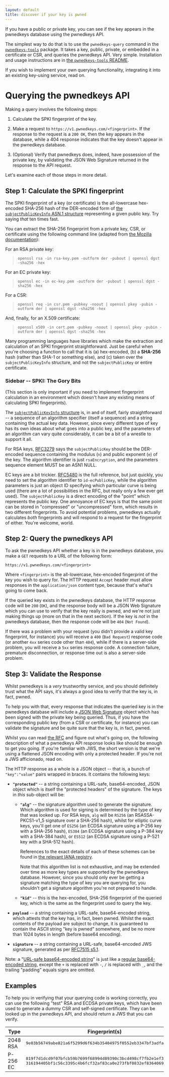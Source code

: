 ```yaml
---
layout: default
title: discover if your key is pwned
---
```

If you have a public or private key, you can see if the key appears in the
pwnedkeys database using the pwnedkeys API.

The simplest way to do that is
to use the `pwnedkeys-query` command in the [`pwnedkeys-tools`](https://github.com/pwnedkeys/pwnedkeys-tools)
package.  It takes a key, public, private, or embedded in a certificate or CSR,
and queries the pwnedkeys API.  Very simple.  Installation and usage instructions
are in [the `pwnedkeys-tools` README](https://github.com/pwnedkeys/pwnedkeys-tools#readme).

If you wish to implement your own querying functionality, integrating it into
an existing key-using service, read on.

# Querying the pwnedkeys API

Making a query involves the following steps:

1. Calculate the SPKI fingerprint of the key.

1. Make a request to `https://v1.pwnedkeys.com/<fingerprint>`.  If the response
   to the request is a `200 OK`, then the key appears in the database, while a
   404 response indicates that the key doesn't appear in the pwnedkeys
   database.

1. (Optional) Verify that pwnedkeys does, indeed, have possession of the
   private key, by validating the JSON Web Signature returned in the response
   to the API request.

Let's examine each of those steps in more detail.


## Step 1: Calculate the SPKI fingerprint

The SPKI fingerprint of a key (or certificate) is the all-lowercase hex-encoded
SHA-256 hash of the DER-encoded form of [the `subjectPublicKeyInfo` ASN.1
structure](https://tools.ietf.org/html/rfc5280#section-4.1) representing a
given public key.  Try saying *that* ten times fast.

You can extract the SHA-256 fingerprint from a private key, CSR, or certificate
using the following command line (adapted from [the Mozilla
documentation](https://developer.mozilla.org/en-US/docs/Web/HTTP/Public_Key_Pinning)):

For an RSA private key:

> `openssl rsa -in rsa-key.pem -outform der -pubout | openssl dgst -sha256 -hex`

For an EC private key:

> `openssl ec -in ec-key.pem -outform der -pubout | openssl dgst -sha256 -hex`

For a CSR:

> `openssl req -in csr.pem -pubkey -noout | openssl pkey -pubin -outform der | openssl dgst -sha256 -hex`

And, finally, for an X.509 certificate:

> `openssl x509 -in cert.pem -pubkey -noout | openssl pkey -pubin -outform der | openssl dgst -sha256 -hex`

Many programming languages have libraries which make the extraction and
calculation of an SPKI fingerprint straightforward.  Just be careful when
you're choosing a function to call that it is (a) hex-encoded, (b) a
**SHA-256** hash (rather than SHA-1 or something else), and (c) taken over the
`subjectPublicKeyInfo` structure, and not the `subjectPublicKey` or entire
certificate.


### Sidebar -- SPKI: The Gory Bits

(This section is only important if you need to implement fingerprint calculation
in an environment which doesn't have any existing means of calculating SPKI
fingerprints).

The [`subjectPublicKeyInfo`
structure](https://tools.ietf.org/html/rfc5280#section-4.1) is, in and of
itself, fairly straightforward -- a sequence of an algorithm specifier (itself
a sequence) and a string containing the actual key data.  However, since every
different type of key has its own ideas about what goes into a public key, and
the parameters of an algorithm can vary quite considerably, it can be a bit
of a wrestle to support it all.

For RSA keys, [RFC3279](https://tools.ietf.org/html/rfc3279#section-2.3.1) says
the `subjectPublicKey` should be the DER-encoded sequence containing the
modulus (`n`) and public exponent (`e`) of the key.  The algorithm identifier
is just `rsaEncryption`, and the parameters sequence element MUST be an ASN1 NULL.

EC keys are a bit trickier.  [RFC5480](https://tools.ietf.org/html/rfc5480) is
the full reference, but just quickly, you need to set the algorithm identifier
to `id-ecPublicKey`, while the algorithm parameters is just an object ID specifying
which particular curve is being used (there are a lot of possibilities in the
RFC, but really only a few ever get used).  The `subjectPublicKey` is a direct
encoding of the "point" which represents the public key.  One annoyance of EC
keys is that the same point can be stored in "compressed" or "uncompressed" form,
which results in two different fingerprints.  To avoid potential problems,
pwnedkeys actually calculates *both* fingerprints and will respond to a request
for the fingerprint of either.  You're welcome, world.


## Step 2: Query the pwnedkeys API

To ask the pwnedkeys API whether a key is in the pwnedkeys database, you
make a `GET` requests to a URL of the following form:

    https://v1.pwnedkeys.com/<fingerprint>

Where `<fingerprint>` is the all-lowercase, hex-encoded fingerprint of the key
you wish to query for.  The HTTP request `Accept` header must allow responses
in the `application/json` content type, because that's what's going to
come back.

If the queried key exists in the pwnedkeys database, the HTTP response code
will be `200` (`OK`), and the response body will be a JSON Web Signature which
you can use to verify that the key really is pwned, and we're not just making
things up (more on that in the next section).  If the key is *not* in the
pwnedkeys database, then the response code will be `404` (`Not Found`).

If there was a problem with your request (you didn't provide a valid key
fingerprint, for instance) you will receive a `400` (`Bad Request`) response
code (or another `4xx` series code other than `404`), while if there is a
server-side problem, you will receive a `5xx` series response code.  A
connection failure, premature disconnection, or response time out is also a
server-side problem.


## Step 3: Validate the Response

Whilst pwnedkeys is a *very* trustworthy service, and you should definitely
trust what the API says, it's always a good idea to verify that the key is,
in fact, pwned.

To help you with that, every response that indicates the queried key is
in the pwnedkeys database will include a [JSON Web Signature](https://tools.ietf.org/html/rfc7515)
object which has been signed with the private key being queried.  Thus,
if you have the corresponding public key (from a CSR or certificate, for
instance) you can validate the signature and be quite sure that the key is,
in fact, pwned.

Whilst you can read [the RFC](https://tools.ietf.org/html/rfc7515) and figure
out what's going on, the following description of what a pwnedkeys API response
looks like should be enough to get you going.  If you're familiar with JWS,
the short version is that we're using a flattened JSON encoding with only a protected
header.  If you're not a JWS afficionado, read on.

The HTTP response as a whole is a JSON object -- that is, a bunch of
`"key":"value"` pairs wrapped in braces.  It contains the following keys:

* **`"protected"`** -- a string containing a URL-safe, base64-encoded, JSON
  object which is itself the "protected headers" of the signature.  The keys in
  *this* sub-object will be:
  
  * **`"alg"`** -- the signature algorithm used to generate the signature.  Which
	algorithm is used for signing is determined by the type of key that was
	looked up.  For RSA keys, `alg` will be `RS256` (an RSASSA-PKCS1-v1_5
	signature over a SHA-256 hash), whilst for elliptic curve keys, you'll get
	one of `ES256` (an ECDSA signature using a P-256 key with a SHA-256 hash),
	`ES384` (an ECDSA signature using a P-384 key with a SHA-384 hash), or
	`ES512` (an ECDSA signature using a P-521 key with a SHA-512 hash).

	References to the exact details of each of these schemes can be found in
	[the relevant IANA
	registry](https://www.iana.org/assignments/jose/jose.xhtml#web-signature-encryption-algorithms).

	Note that this algorithm list is not exhaustive, and may be extended over
	time as more key types are supported by the pwnedkeys database.  However,
	since you should only ever be getting a signature matching the type of
	key you are querying for, you shouldn't get a signature algorithm you're
	not prepared to handle.

  * **`"kid"`** -- this is the hex-encoded, SHA-256 fingerprint of the queried
	key, which is the same as the fingerprint used to query the key.

* **`payload`** -- a string containing a URL-safe, base64-encoded string, which
  attests that the key has, in fact, been pwned.  Whilst the exact contents of
  the payload are subject to change, it is guaranteed to contain the ASCII
  string "key is pwned" somewhere, and be no more than 1024 bytes in length
  (before base64 encoding).

* **`signature`** -- a string containing a URL-safe, base64-encoded JWS
  signature, generated as per [RFC7515 s5.1](https://tools.ietf.org/html/rfc7515#section-5.1).

Note: a "[URL-safe base64-encoded string](https://tools.ietf.org/html/rfc4648)"
is just like a [regular base64-encoded
string](https://en.wikipedia.org/wiki/Base64), except the `+` is replaced with
`-`, `/` is replaced with `_`, and the trailing "padding" equals signs are
omitted.


## Examples

To help you in verifying that your querying code is working correctly, you can
use the following "test" RSA and ECDSA private keys, which have been used to
generate a dummy CSR and self-signed certificate.  They can be looked up in the
pwnedkeys API, and should return a JWS that you can verify.

<table class="bordered">
 <thead>
  <tr>
   <th>Type</th>
   <th>Fingerprint(s)</th>
   <th>Key</th>
   <th>CSR</th>
   <th>Cert</th>
  </tr>
 </thead>
 <tbody>
  <tr>
   <td>2048 RSA</td>
   <td><tt>9e03b56749abe821a6f5299d6f634b35404975f0552eb3347bf3adfad9af1109</tt></td>
   <td>
    <a href="example/rsa2048_key.pem">PEM</a>
	<br>
	<a href="example/rsa2048_key.der">DER</a>
   </td>
   <td>
    <a href="example/rsa_2048_csr.pem">PEM</a>
	<br>
	<a href="example/rsa_2048_csr.der">DER</a>
   </td>
   <td>
    <a href="example/rsa_2048_cert.pem">PEM</a>
	<br>
	<a href="example/rsa_2048_cert.der">DER</a>
   </td>
  </tr>
  <tr>
   <td>P-256 EC</td>
   <td>
    <tt>819f7d1dcd9f07bfcb59b7699f68994d89390c3bcd498cf7fb2e1ef3d272b89b</tt>
	<br>
	<tt>316194405bf1c56c3395c4b6fcf32af83ca0e273fbf0832ef8364069a178ad75</tt>
	</td>
   <td>
    <a href="example/p256_key.pem">PEM</a>
	<br>
	<a href="example/p256_key.der">DER</a>
   </td>
   <td>
    <a href="example/p256_csr.pem">PEM</a>
	<br>
	<a href="example/p256_csr.der">DER</a>
   </td>
   <td>
    <a href="example/p256_cert.pem">PEM</a>
	<br>
	<a href="example/p256_cert.der">DER</a>
   </td>
  </tr>
 </tbody>
</table>
